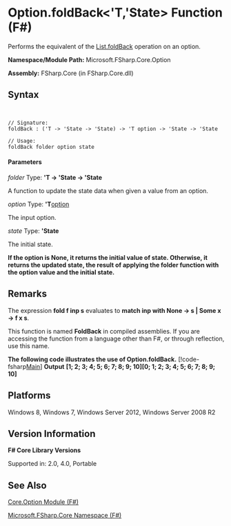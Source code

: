 # Option.foldBack<'T,'State> Function (F#)

Performs the equivalent of the [List.foldBack](http://msdn.microsoft.com/en-us/library/b9a58e66-efe1-445f-a90c-ac9ffb9d40c7) operation on an option.

**Namespace/Module Path:** Microsoft.FSharp.Core.Option

**Assembly:** FSharp.Core (in FSharp.Core.dll)


## Syntax


```


// Signature:
foldBack : ('T -> 'State -> 'State) -> 'T option -> 'State -> 'State

// Usage:
foldBack folder option state

```



#### Parameters
*folder*
Type: **'T -&gt; 'State -&gt; 'State**


A function to update the state data when given a value from an option.


*option*
Type: **'T**[option](http://msdn.microsoft.com/en-us/library/b08add48-34bf-4410-80a1-ef6a8daddc58)


The input option.


*state*
Type: **'State**


The initial state.



**If the option is None, it returns the initial value of state. Otherwise, it returns the updated state, the result of applying the folder function with the option value and the initial state.**
## Remarks
The expression **fold f inp s** evaluates to **match inp with None -&gt; s | Some x -&gt; f x s**.

This function is named **FoldBack** in compiled assemblies. If you are accessing the function from a language other than F#, or through reflection, use this name.

**The following code illustrates the use of Option.foldBack.**
[!code-fsharp[Main](snippets/fsoptions/snippet5.fs)]
**Output**
**[1; 2; 3; 4; 5; 6; 7; 8; 9; 10][0; 1; 2; 3; 4; 5; 6; 7; 8; 9; 10]**
## Platforms
Windows 8, Windows 7, Windows Server 2012, Windows Server 2008 R2


## Version Information
**F# Core Library Versions**

Supported in: 2.0, 4.0, Portable




## See Also
[Core.Option Module &#40;F&#35;&#41;](Core.Option-Module-%28FSharp%29.md)

[Microsoft.FSharp.Core Namespace &#40;F&#35;&#41;](Microsoft.FSharp.Core-Namespace-%28FSharp%29.md)

